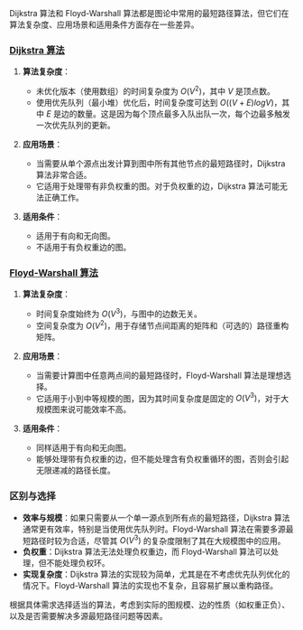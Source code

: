 Dijkstra 算法和 Floyd-Warshall 算法都是图论中常用的最短路径算法，但它们在算法复杂度、应用场景和适用条件方面存在一些差异。

### [Dijkstra 算法](./Dijkstra.ts)

1. **算法复杂度**：

   - 未优化版本（使用数组）的时间复杂度为 $O(V^2)$，其中 $V$ 是顶点数。
   - 使用优先队列（最小堆）优化后，时间复杂度可达到 $O((V + E)log V)$，其中 $E$ 是边的数量。这是因为每个顶点最多入队出队一次，每个边最多触发一次优先队列的更新。

2. **应用场景**：

   - 当需要从单个源点出发计算到图中所有其他节点的最短路径时，Dijkstra 算法非常合适。
   - 它适用于处理带有非负权重的图。对于负权重的边，Dijkstra 算法可能无法正确工作。

3. **适用条件**：
   - 适用于有向和无向图。
   - 不适用于有负权重边的图。

### [Floyd-Warshall 算法](./Floyd.ts)

1. **算法复杂度**：

   - 时间复杂度始终为 $O(V^3)$，与图中的边数无关。
   - 空间复杂度为 $O(V^2)$，用于存储节点间距离的矩阵和（可选的）路径重构矩阵。

2. **应用场景**：

   - 当需要计算图中任意两点间的最短路径时，Floyd-Warshall 算法是理想选择。
   - 它适用于小到中等规模的图，因为其时间复杂度是固定的 $O(V^3)$，对于大规模图来说可能效率不高。

3. **适用条件**：
   - 同样适用于有向和无向图。
   - 能够处理带有负权重的边，但不能处理含有负权重循环的图，否则会引起无限递减的路径长度。

### 区别与选择

- **效率与规模**：如果只需要从一个单一源点到所有点的最短路径，Dijkstra 算法通常更有效率，特别是当使用优先队列时。Floyd-Warshall 算法在需要多源最短路径时较为合适，尽管其 $O(V^3)$ 的复杂度限制了其在大规模图中的应用。
- **负权重**：Dijkstra 算法无法处理负权重边，而 Floyd-Warshall 算法可以处理，但不能处理负权环。
- **实现复杂度**：Dijkstra 算法的实现较为简单，尤其是在不考虑优先队列优化的情况下。Floyd-Warshall 算法的实现也不复杂，且容易扩展以重构路径。

根据具体需求选择适当的算法，考虑到实际的图规模、边的性质（如权重正负）、以及是否需要解决多源最短路径问题等因素。

